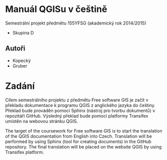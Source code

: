 #  Manuál QGISu v češtině

Semestrální projekt předmětu 155YFSG (akademický rok 2014/2015)

* Skupina D

## Autoři

* Kopecký
* Gruber 

# Zadání

Cílem semestrálního projektu z předmětu Free software GIS je začít v překladu dokumentace k programu QGIS z anglického jazyka do češtiny. Překlad bude prováděn pomocí Sphinx  (nástroj pro tvorbu dokumentů) v repozitáři GitHub. Výsledný překlad bude pomocí platformy  Transifex umístěn na webovou stránku QGIS.

The target of the coursework for Free software GIS is to start the translation of the QGIS documentation from English into Czech. Translation will be performed by using Sphinx (tool for creating documents) in the GitHub repository. The final translation will be placed on the website QGIS by using Transifex platform.
